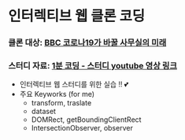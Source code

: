 # 인터렉티브 웹 클론 코딩
  
### 클론 대상: [BBC 코로나19가 바꿀 사무실의 미래](https://www.bbc.com/korean/resources/idt-48d3c9a7-4063-4289-9726-611b5ea9d7b5)
### 스터디 자료: [1분 코딩 - 스터디 youtube 영상 링크](https://www.youtube.com/watch?v=QB5qc0smeS0&list=PLe9WXHRkq9p11MIiI1FnMc8aekiBShq2L)

- 인터렉티브 웹 스터디를 위한 실습 !! 💕
- 주요 Keyworks (for me)
  - transform, traslate
  - dataset
  - DOMRect, getBoundingClientRect
  - IntersectionObserver, observer
